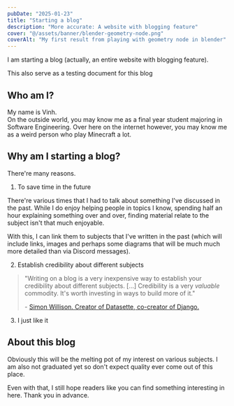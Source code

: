 ```yaml
---
pubDate: "2025-01-23"
title: "Starting a blog"
description: "More accurate: A website with blogging feature"
cover: "@/assets/banner/blender-geometry-node.png"
coverAlt: "My first result from playing with geometry node in blender"
---
```


I am starting a blog (actually, an entire website with blogging feature).

This also serve as a testing document for this blog

## Who am I?

My name is Vinh.  
On the outside world, you may know me as a final year student majoring in Software Engineering. Over here on the internet however, you may know me as a weird person who play Minecraft a lot.

## Why am I starting a blog?

There're many reasons.

1. To save time in the future  

There're various times that I had to talk about something I've discussed in the past. While I do enjoy helping people in topics I know, spending half an hour explaining something over and over, finding material relate to the subject isn't that much enjoyable.

With this, I can link them to subjects that I've written in the past (which will include links, images and perhaps some diagrams that will be much much more detailed than via Discord messages).

2. Establish credibility about different subjects  
> "Writing on a blog is a very inexpensive way to establish your credibility about different subjects. [...] Credibility is a very *valuable* commodity. It's worth investing in ways to build more of it."
>
> \- [Simon Willison. Creator of Datasette, co-creator of Django.](https://news.ycombinator.com/item?id=42992657)

3. I just like it

## About this blog

Obviously this will be the melting pot of my interest on various subjects. I am also not graduated yet so don't expect quality ever come out of this place.

Even with that, I still hope readers like you can find something interesting in here. Thank you in advance.